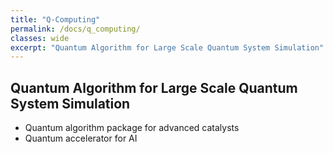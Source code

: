 ```yaml
---
title: "Q-Computing"
permalink: /docs/q_computing/
classes: wide
excerpt: "Quantum Algorithm for Large Scale Quantum System Simulation"
---
```


## Quantum Algorithm for Large Scale Quantum System Simulation
- Quantum algorithm package for advanced catalysts
- Quantum accelerator for AI

<!-- uncomment this to fit vertical height to contents automatically
<script type="text/javascript" src="https://thegltr.com/gltr_api.js"></script>
<script type="text/javascript">
	let iframe = document.getElementById('myiframe');
    
    iframe.addEventListener('load', function){
    	iframe.style.height = iframe.contentDocument.body.scrollHeight + 'px';
    });
</script>
-->
<!--
iframe width="560" height="315" src="https://thegltr.com/gltr_api.php?gid=11000359&lc=en&sl=0&am=i" title="✨ Quantum Computer"></iframe
-->
